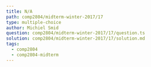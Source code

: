 ```yaml
---
title: N/A
path: comp2804/midterm-winter-2017/17
type: multiple-choice
author: Michiel Smid
question: comp2804/midterm-winter-2017/17/question.ts
solution: comp2804/midterm-winter-2017/17/solution.md
tags:
  - comp2804
  - comp2804-midterm
---
```

